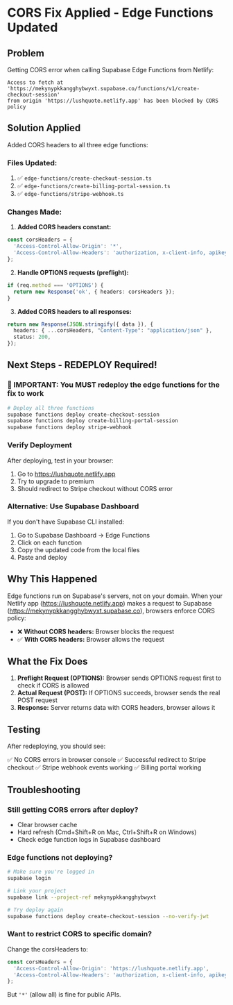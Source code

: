 # CORS Fix Applied - Edge Functions Updated

## Problem
Getting CORS error when calling Supabase Edge Functions from Netlify:
```
Access to fetch at 'https://mekynypkkangghybwyxt.supabase.co/functions/v1/create-checkout-session'
from origin 'https://lushquote.netlify.app' has been blocked by CORS policy
```

## Solution Applied
Added CORS headers to all three edge functions:

### Files Updated:
1. ✅ `edge-functions/create-checkout-session.ts`
2. ✅ `edge-functions/create-billing-portal-session.ts`
3. ✅ `edge-functions/stripe-webhook.ts`

### Changes Made:

1. **Added CORS headers constant:**
```typescript
const corsHeaders = {
  'Access-Control-Allow-Origin': '*',
  'Access-Control-Allow-Headers': 'authorization, x-client-info, apikey, content-type',
};
```

2. **Handle OPTIONS requests (preflight):**
```typescript
if (req.method === 'OPTIONS') {
  return new Response('ok', { headers: corsHeaders });
}
```

3. **Added CORS headers to all responses:**
```typescript
return new Response(JSON.stringify({ data }), {
  headers: { ...corsHeaders, "Content-Type": "application/json" },
  status: 200,
});
```

## Next Steps - REDEPLOY Required!

### 🚨 IMPORTANT: You MUST redeploy the edge functions for the fix to work

```bash
# Deploy all three functions
supabase functions deploy create-checkout-session
supabase functions deploy create-billing-portal-session
supabase functions deploy stripe-webhook
```

### Verify Deployment

After deploying, test in your browser:

1. Go to https://lushquote.netlify.app
2. Try to upgrade to premium
3. Should redirect to Stripe checkout without CORS error

### Alternative: Use Supabase Dashboard

If you don't have Supabase CLI installed:

1. Go to Supabase Dashboard → Edge Functions
2. Click on each function
3. Copy the updated code from the local files
4. Paste and deploy

## Why This Happened

Edge functions run on Supabase's servers, not on your domain. When your Netlify app (https://lushquote.netlify.app) makes a request to Supabase (https://mekynypkkangghybwyxt.supabase.co), browsers enforce CORS policy:

- ❌ **Without CORS headers:** Browser blocks the request
- ✅ **With CORS headers:** Browser allows the request

## What the Fix Does

1. **Preflight Request (OPTIONS):** Browser sends OPTIONS request first to check if CORS is allowed
2. **Actual Request (POST):** If OPTIONS succeeds, browser sends the real POST request
3. **Response:** Server returns data with CORS headers, browser allows it

## Testing

After redeploying, you should see:

✅ No CORS errors in browser console
✅ Successful redirect to Stripe checkout
✅ Stripe webhook events working
✅ Billing portal working

## Troubleshooting

### Still getting CORS errors after deploy?
- Clear browser cache
- Hard refresh (Cmd+Shift+R on Mac, Ctrl+Shift+R on Windows)
- Check edge function logs in Supabase dashboard

### Edge functions not deploying?
```bash
# Make sure you're logged in
supabase login

# Link your project
supabase link --project-ref mekynypkkangghybwyxt

# Try deploy again
supabase functions deploy create-checkout-session --no-verify-jwt
```

### Want to restrict CORS to specific domain?
Change the corsHeaders to:
```typescript
const corsHeaders = {
  'Access-Control-Allow-Origin': 'https://lushquote.netlify.app',
  'Access-Control-Allow-Headers': 'authorization, x-client-info, apikey, content-type',
};
```

But `'*'` (allow all) is fine for public APIs.
